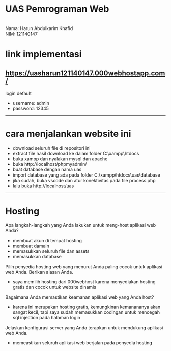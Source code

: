 # UAS Pemrograman Web
<br>Nama: Harun Abdulkarim Khafid
<br>NIM: 121140147
# link implementasi 
https://uasharun121140147.000webhostapp.com/
-----
login default
- username: admin
- password: 12345
-----
# cara menjalankan website ini
- download seluruh file di repositori ini
- extract file hasil download ke dalam folder C:\xampp\htdocs
- buka xampp dan nyalakan mysql dan apache
- buka http://localhost/phpmyadmin/
- buat database dengan nama uas
- import database yang ada pada folder C:\xampp\htdocs\uas\database
- jika sudah, buka vscode dan atur konektivitas pada file process.php
- lalu buka http://localhost/uas
-----
# Hosting
Apa langkah-langkah yang Anda lakukan untuk meng-host aplikasi web Anda?
- membuat akun di tempat hosting
- membuat damain
- memasukkan seluruh file dan assets
- memasukkan database

Pilih penyedia hosting web yang menurut Anda paling cocok untuk aplikasi web Anda. Berikan alasan Anda.<br>
- saya memilih hosting dari 000webhost karena menyediakan hosting gratis dan cocok untuk website dinamis

Bagaimana Anda memastikan keamanan aplikasi web yang Anda host?<br>
- karena ini merupakan hosting gratis, kemungkinan kemanananya akan sangat kecil, tapi saya sudah memasukkan codingan untuk mencegah sql injection pada halaman login

Jelaskan konfigurasi server yang Anda terapkan untuk mendukung aplikasi web Anda.<br>
- memeastikan seluruh aplikasi web berjalan pada penyedia hosting

